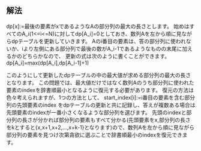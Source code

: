 ## 解法
dp[x]:=最後の要素がxであるようなAの部分列の最大の長さとします。
始めはすべてのA_i(1<=i<=N)に対してdp[A_i]=0としておき、数列Aを左から順に見ながらdpテーブルを更新していきます。
Aのi番目の要素は、答の部分列に使われないか、iより左側にある部分列で最後の数がA_i-1であるようなものの末尾に加えるかのどちらかなので、
更新の式は次のように書くことができます。
dp[A_i]=max(dp[A_i],dp[A_i-1]+1)

このようにして更新したdpテーブルの中の最大値が求める部分列の最大の長さとなります。
この問題では、最大値だけではなく数列Aのうち部分列に使われた要素のindexを辞書順最小となるように復元する必要があります。
復元の方法は色々考えられますが、1つの方法として、
start_index[i]:=i番目の要素を含む部分列の先頭要素のindex
をdpテーブルの更新と共に記録し、答えが複数ある場合は先頭要素のindexが一番小さくなるような部分列を選びます。
先頭のindexと部分列の長さが分かれば部分列の要素もすべて分かる(先頭要素をx,部分列の長さをkとすると{x,x+1,x+2,...,x+k-1}となります)ので、数列Aを左から順に見ながら部分列の要素を見つけ次第貪欲に選ぶことで辞書順最小のindexを復元できます。